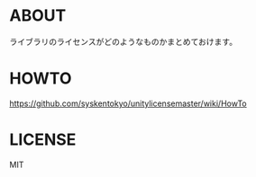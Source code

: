 
# ABOUT
ライブラリのライセンスがどのようなものかまとめておけます。


# HOWTO

https://github.com/syskentokyo/unitylicensemaster/wiki/HowTo





# LICENSE
MIT
